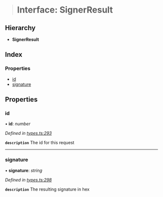 > # Interface: SignerResult

## Hierarchy

* **SignerResult**

## Index

### Properties

* [id](_types_.signerresult.md#id)
* [signature](_types_.signerresult.md#signature)

## Properties

###  id

• **id**: *number*

*Defined in [types.ts:293](https://github.com/polkadot-js/api/blob/35622a9/packages/api/src/types.ts#L293)*

**`description`** The id for this request

___

###  signature

• **signature**: *string*

*Defined in [types.ts:298](https://github.com/polkadot-js/api/blob/35622a9/packages/api/src/types.ts#L298)*

**`description`** The resulting signature in hex